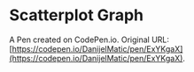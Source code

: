 # Scatterplot Graph

A Pen created on CodePen.io. Original URL: [https://codepen.io/DanijelMatic/pen/ExYKgaX](https://codepen.io/DanijelMatic/pen/ExYKgaX).


